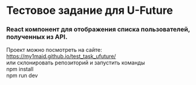 # Тестовое задание для U-Future

### React компонент для отображения списка пользователей, полученных из API.

Проект можно посмотреть на сайте: https://my1maid.github.io/test_task_ufuture/ \
или склонировать репозиторий и запустить команды \
npm install \
npm run dev
